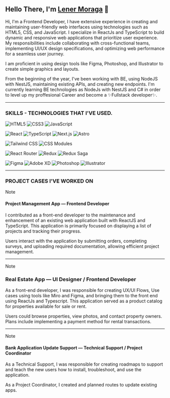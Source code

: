 <!--
**lenz-moraga/lenz-moraga** is a ✨ _special_ ✨ repository because its `README.md` (this file) appears on your GitHub profile.

Here are some ideas to get you started:

- 🔭 I’m currently working on ...
- 🌱 I’m currently learning ...
- 👯 I’m looking to collaborate on ...
- 🤔 I’m looking for help with ...
- 💬 Ask me about ...
- 📫 How to reach me: ...
- 😄 Pronouns: ...
- ⚡ Fun fact: ...
-->

## Hello There, I'm [Lener Moraga](https://www.linkedin.com/in/lener-moraga/) 👋

Hi, I'm a Frontend Developer, I have extensive experience in creating and maintaining user-friendly web interfaces using technologies such as HTML5, CSS, and JavaScript. I specialize in ReactJs and TypeScript to build dynamic and responsive web applications that prioritize user experience. My responsibilities include collaborating with cross-functional teams, implementing UI/UX design specifications, and optimizing web performance for a seamless user journey.

I am proficient in using design tools like Figma, Photoshop, and Illustrator to create simple graphics and layouts.

From the beginning of the year, I've been working with BE, using NodeJS with NestJS, maintaining existing APIs, and creating new endpoints. I'm currently learning BE technologies as NodeJs with NestJS and C# in order to level up my proffesional Career and become a ✨Fullstack developer✨.

---

### SKILLS - TECHNOLOGIES THAT I'VE USED.

![HTML5](https://img.shields.io/badge/HTML5-E34F26?logo=html5&logoColor=white&style=for-the-badge)
![CSS3](https://img.shields.io/badge/CSS3-1572B6?logo=css3&logoColor=white&style=for-the-badge)
![JavaScript](https://img.shields.io/badge/JavaScript-F7DF1E?logo=javascript&logoColor=black&style=for-the-badge)

![React](https://img.shields.io/badge/React-61DAFB?logo=react&logoColor=white&style=for-the-badge)
![TypeScript](https://img.shields.io/badge/TypeScript-3178C6?logo=typescript&logoColor=white&style=for-the-badge)
![Next.js](https://img.shields.io/badge/Next.js-000000?logo=nextdotjs&logoColor=white&style=for-the-badge)
![Astro](https://img.shields.io/badge/Astro-2C2C2C?logo=astro&logoColor=white&style=for-the-badge)

![Tailwind CSS](https://img.shields.io/badge/Tailwind_CSS-38B2AC?logo=tailwindcss&logoColor=white&style=for-the-badge)
![CSS Modules](https://img.shields.io/badge/CSS_Modules-000000?style=for-the-badge)

![React Router](https://img.shields.io/badge/React_Router-CA4245?logo=reactrouter&logoColor=white&style=for-the-badge)
![Redux](https://img.shields.io/badge/Redux-764ABC?logo=redux&logoColor=white&style=for-the-badge)
![Redux Saga](https://img.shields.io/badge/Redux_Saga-999999?style=for-the-badge)

![Figma](https://img.shields.io/badge/Figma-F24E1E?logo=figma&logoColor=white&style=for-the-badge)
![Adobe XD](https://img.shields.io/badge/Adobe_XD-FF61F6?logo=adobexd&logoColor=white&style=for-the-badge)
![Photoshop](https://img.shields.io/badge/Photoshop-31A8FF?logo=adobephotoshop&logoColor=white&style=for-the-badge)
![Illustrator](https://img.shields.io/badge/Illustrator-FF9A00?logo=adobeillustrator&logoColor=white&style=for-the-badge)

---

### PROJECT CASES I'VE WORKED ON

> [!NOTE]
> #### Project Management App — Frontend Developer
> I contributed as a front-end developer to the maintenance and enhancement of an existing web application built with ReactJS and TypeScript. This application is primarily focused on displaying a list of projects and tracking their progress.
>
> Users interact with the application by submitting orders, completing surveys, and uploading required documentation, allowing efficient project management.

---

> [!NOTE]
> ### Real Estate App — UI Designer / Frontend Developer
> As a front-end developer, I was responsible for creating UX/UI Flows, Use cases using tools like Miro and Figma, and bringing them to the front end using ReactJs and Typescript. This application served as a product catalog for properties available for sale or rent.
> 
> Users could browse properties, view photos, and contact property owners. Plans include implementing a payment method for rental transactions.

---

> [!NOTE]
> #### Bank Application Update Support — Technical Support / Project Coordinator
> As a Technical Support, I was responsible for creating roadmaps to support and teach the new users how to install, troubleshoot, and use the application.
>
> As a Project Coordinator, I created and planned routes to update existing apps.
